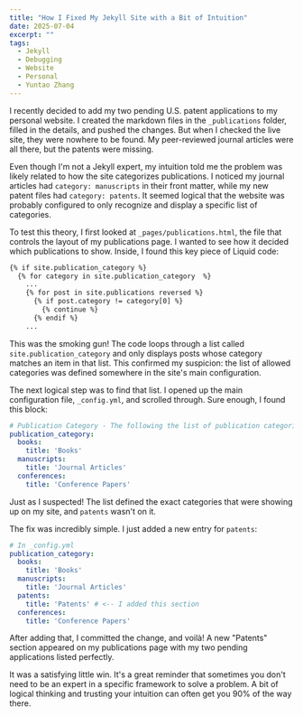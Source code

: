 ```yaml
---
title: "How I Fixed My Jekyll Site with a Bit of Intuition"
date: 2025-07-04
excerpt: ""
tags:
  - Jekyll
  - Debugging
  - Website
  - Personal
  - Yuntao Zhang
---
```


I recently decided to add my two pending U.S. patent applications to my personal website. I created the markdown files in the `_publications` folder, filled in the details, and pushed the changes. But when I checked the live site, they were nowhere to be found. My peer-reviewed journal articles were all there, but the patents were missing.

Even though I'm not a Jekyll expert, my intuition told me the problem was likely related to how the site categorizes publications. I noticed my journal articles had `category: manuscripts` in their front matter, while my new patent files had `category: patents`. It seemed logical that the website was probably configured to only recognize and display a specific list of categories.

To test this theory, I first looked at `_pages/publications.html`, the file that controls the layout of my publications page. I wanted to see how it decided which publications to show. Inside, I found this key piece of Liquid code:

```html
{% if site.publication_category %}
  {% for category in site.publication_category  %}
    ...
    {% for post in site.publications reversed %}
      {% if post.category != category[0] %}
        {% continue %}
      {% endif %}
    ...
```

This was the smoking gun! The code loops through a list called `site.publication_category` and only displays posts whose category matches an item in that list. This confirmed my suspicion: the list of allowed categories was defined somewhere in the site's main configuration.

The next logical step was to find that list. I opened up the main configuration file, `_config.yml`, and scrolled through. Sure enough, I found this block:

```yaml
# Publication Category - The following the list of publication categories and their headings
publication_category:
  books:
    title: 'Books'
  manuscripts:
    title: 'Journal Articles'    
  conferences:
    title: 'Conference Papers'
```

Just as I suspected! The list defined the exact categories that were showing up on my site, and `patents` wasn't on it.

The fix was incredibly simple. I just added a new entry for `patents`:

```yaml
# In _config.yml
publication_category:
  books:
    title: 'Books'
  manuscripts:
    title: 'Journal Articles'
  patents:
    title: 'Patents' # <-- I added this section
  conferences:
    title: 'Conference Papers'
```

After adding that, I committed the change, and voilà! A new "Patents" section appeared on my publications page with my two pending applications listed perfectly.

It was a satisfying little win. It's a great reminder that sometimes you don't need to be an expert in a specific framework to solve a problem. A bit of logical thinking and trusting your intuition can often get you 90% of the way there.